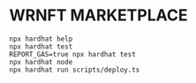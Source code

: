 # WRNFT MARKETPLACE

```shell
npx hardhat help
npx hardhat test
REPORT_GAS=true npx hardhat test
npx hardhat node
npx hardhat run scripts/deploy.ts
```
